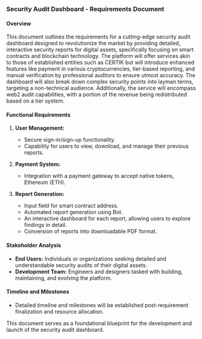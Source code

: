 ### Security Audit Dashboard - Requirements Document

#### Overview

This document outlines the requirements for a cutting-edge security audit dashboard designed to revolutionize the market by providing detailed, interactive security reports for digital assets, specifically focusing on smart contracts and blockchain technology. The platform will offer services akin to those of established entities such as CERTIK but will introduce enhanced features like payment in various cryptocurrencies, tier-based reporting, and manual verification by professional auditors to ensure utmost accuracy. The dashboard will also break down complex security points into layman terms, targeting a non-technical audience. Additionally, the service will encompass web2 audit capabilities, with a portion of the revenue being redistributed based on a tier system.

#### Functional Requirements

1. **User Management:**
   - Secure sign-in/sign-up functionality.
   - Capability for users to view, download, and manage their previous reports.

2. **Payment System:**
   - Integration with a payment gateway to accept native tokens, Ethereum (ETH).

3. **Report Generation:**
   - Input field for smart contract address.
   - Automated report generation using Bot.
   - An interactive dashboard for each report, allowing users to explore findings in detail.
   - Conversion of reports into downloadable PDF format.

#### Stakeholder Analysis

- **End Users:** Individuals or organizations seeking detailed and understandable security audits of their digital assets.
- **Development Team:** Engineers and designers tasked with building, maintaining, and evolving the platform.

#### Timeline and Milestones

- Detailed timeline and milestones will be established post-requirement finalization and resource allocation.

This document serves as a foundational blueprint for the development and launch of the security audit dashboard. 

